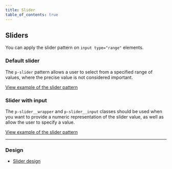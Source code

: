 ```yaml
---
title: Slider
table_of_contents: true
---
```


## Sliders

You can apply the slider pattern on `input type="range"` elements.

### Default slider

The `p-slider` pattern allows a user to select from a specified range of values, where the precise value is not considered important.

<a href="https://vanilla-framework.github.io/vanilla-framework/examples/patterns/slider/slider/"
    class="js-example">
    View example of the slider pattern
</a>

### Slider with input

The `p-slider__wrapper` and `p-slider__input` classes should be used when you want to provide a numeric representation of the slider value, as well as allow the user to specify a value.

<a href="https://vanilla-framework.github.io/vanilla-framework/examples/patterns/slider/slider-input/"
    class="js-example">
    View example of the slider pattern
</a>

<hr />

### Design

* [Slider design](https://github.com/ubuntudesign/vanilla-design/tree/master/Slider)
